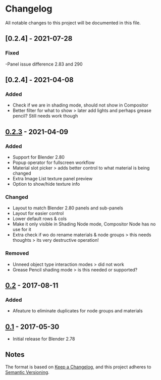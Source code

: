 # Changelog

All notable changes to this project will be documented in this file.

## [0.2.4] - 2021-07-28

### Fixed

-Panel issue difference 2.83 and 290

## [0.2.4] - 2021-04-08

### Added

- Check if we are in shading mode, should not show in Compositor
- Better filter for what to show > later add lights and perhaps grease pencil?
  Still needs work though

## [0.2.3] - 2021-04-09

### Added

- Support for Blender 2.80
- Popup operator for fullscreen workflow
- Material slot picker > adds better control to what material is being changed
- Extra Image List texture panel preview
- Option to show/hide texture info

### Changed

- Layout to match Blender 2.80 panels and sub-panels
- Layout for easier control
- Lower default rows & cols
- Make it only visible in Shading Node mode, Compositor Node has no use for it 
- Extra check if wo do rename materials & node groups > this needs thoughts > its very destructive operation!

### Removed

- Unneed object type interaction modes > did not work
- Grease Pencil shading mode > is this needed or supported?

## [0.2] - 2017-08-11

### Added

- Afeature to eliminate duplicates for node groups and materials

## [0.1] - 2017-05-30

- Initial release for Blender 2.78

## Notes

The format is based on [Keep a Changelog](https://keepachangelog.com/en/1.0.0/),
and this project adheres to [Semantic Versioning](https://semver.org/spec/v2.0.0.html).

[0.2.3]:https://github.com/schroef/Extra-Material-List/releases/tag/v.0.2.3
[0.2]:https://github.com/schroef/Extra-Material-List/releases/tag/v0.2
[0.1]:https://github.com/schroef/Extra-Material-List/releases/tag/v0.1
